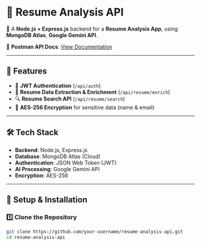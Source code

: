 # 📄 Resume Analysis API  
🚀 A **Node.js + Express.js** backend for a **Resume Analysis App**, using **MongoDB Atlas**, **Google Gemini API**.  

🔗 **Postman API Docs**: [View Documentation](https://documenter.getpostman.com/view/30674505/2sAYdcrC5m)  

---

## 📌 Features
- 🔑 **JWT Authentication** (`/api/auth`)  
- 📄 **Resume Data Extraction & Enrichment** (`/api/resume/enrich`)  
- 🔍 **Resume Search API** (`/api/resume/search`)  
- 🔐 **AES-256 Encryption** for sensitive data (name & email)  

---

## 🛠️ Tech Stack
- **Backend**: Node.js, Express.js  
- **Database**: MongoDB Atlas (Cloud)  
- **Authentication**: JSON Web Token (JWT)  
- **AI Processing**: Google Gemini API  
- **Encryption**: AES-256  

---

## 🚀 Setup & Installation
### 1️⃣ Clone the Repository
```sh
git clone https://github.com/your-username/resume-analysis-api.git
cd resume-analysis-api
